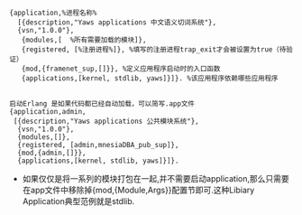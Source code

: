 ```config
{application,%进程名称%
  [{description,"Yaws applications 中文语义切词系统"},
  {vsn,"1.0.0"},
   {modules,[  %所有需要加载的模块]},
   {registered, [%注册进程%]}, %填写的注册进程trap_exit才会被设置为true（待验证）
   {mod,{framenet_sup,[]}}, %定义应用程序启动时的入口函数
   {applications,[kernel, stdlib, yaws]}]}. %该应用程序依赖哪些应用程序


启动Erlang 是如果代码都已经自动加载，可以简写.app文件
{application,admin,
 [{description,"Yaws applications 公共模块系统"},
  {vsn,"1.0.0"},
  {modules,[]},
  {registered, [admin,mnesiaDBA_pub_sup]},
  {mod,{admin,[]}},
  {applications,[kernel, stdlib, yaws]}]}.
```

* 如果仅仅是将一系列的模块打包在一起,并不需要启动application,那么只需要在app文件中移除掉{mod,{Module,Args}}配置节即可.这种Libiary Application典型范例就是stdlib.